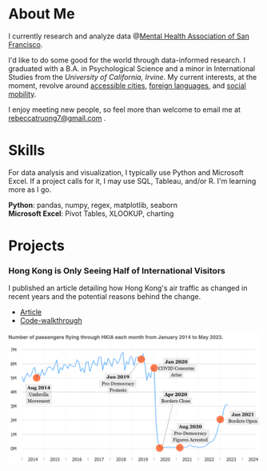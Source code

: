 # About Me
I currently research and analyze data @[Mental Health Association of San Francisco](https://www.mentalhealthsf.org/). 

I'd like to do some good for the world through data-informed research. I graduated with a B.A. in Psychological Science and a minor in International Studies from the *University of California, Irvine*. My current interests, at the moment, revolve around [accessible cities](https://www.youtube.com/c/NotJustBikes), [foreign languages](https://www.italki.com), and [social mobility](https://opportunityinsights.org/).

I enjoy meeting new people, so feel more than welcome to email me at [rebeccatruong7@gmail.com](mailto:rebeccatruong7@gmail.com) . 

# Skills
For data analysis and visualization, I typically use Python and Microsoft Excel. If a project calls for it, I may use SQL, Tableau, and/or R. I'm learning more as I go.

**Python**: pandas, numpy, regex, matplotlib, seaborn   
**Microsoft Excel**: Pivot Tables, XLOOKUP, charting


# Projects
### Hong Kong is Only Seeing Half of International Visitors
I published an article detailing how Hong Kong's air traffic as changed in recent years and the potential reasons behind the change.   
- [Article](mediumlink)
- [Code-walkthrough](githublink)

[![Hong Kong Air Traffic Timeline!](assets/img/hkthumbnail_small2.png)](https://medium.com/@rebecca.truong)

 
